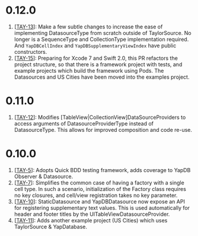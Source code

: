 # 0.12.0
1. [[TAY-13](https://github.com/danthorpe/TaylorSource/pull/13)]: Make a few subtle changes to increase the ease of implementing DatasourceType from scratch outside of TaylorSource. No longer is a SequenceType and CollectionType implementation required. And `YapDBCellIndex` and `YapDBSupplementaryViewIndex` have public constructors.
1. [[TAY-15](https://github.com/danthorpe/TaylorSource/pull/15)]: Preparing for Xcode 7 and Swift 2.0, this PR refactors the project structure, so that there is a framework project with tests, and example projects which build the framework using Pods. The Datasources and US Cities have been moved into the examples project.

# 0.11.0
1. [[TAY-12](https://github.com/danthorpe/TaylorSource/pull/12)]: Modifies [TableView|CollectionView]DataSourceProviders to access arguments of DatasourceProviderType instead of DatasourceType. This allows for improved composition and code re-use.


# 0.10.0
1. [[TAY-5](https://github.com/danthorpe/TaylorSource/pull/5)]: Adopts Quick BDD testing framework, adds coverage to YapDB Observer & Datasource.
1. [[TAY-7](https://github.com/danthorpe/TaylorSource/pull/7)]: Simplifies the common case of having a factory with a single cell type. In such a scenario, initialization of the Factory class requires no key closures, and cell/view registration takes no key parameter.
1. [[TAY-10](https://github.com/danthorpe/TaylorSource/pull/10)]: StaticDatasource and YapDBDatasource now expose an API for registering supplementary text values. This is used automatically for header and footer titles by the UITableViewDatasourceProvider.
1. [[TAY-11](https://github.com/danthorpe/TaylorSource/pull/11)]: Adds another example project (US Cities) which uses TaylorSource & YapDatabase.